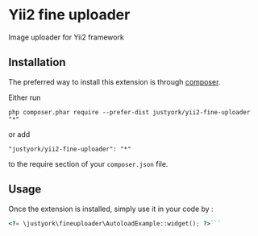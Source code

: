 Yii2 fine uploader
==================
Image uploader for Yii2 framework

Installation
------------

The preferred way to install this extension is through [composer](http://getcomposer.org/download/).

Either run

```
php composer.phar require --prefer-dist justyork/yii2-fine-uploader "*"
```

or add

```
"justyork/yii2-fine-uploader": "*"
```

to the require section of your `composer.json` file.


Usage
-----

Once the extension is installed, simply use it in your code by  :

```php
<?= \justyork\fineuploader\AutoloadExample::widget(); ?>```